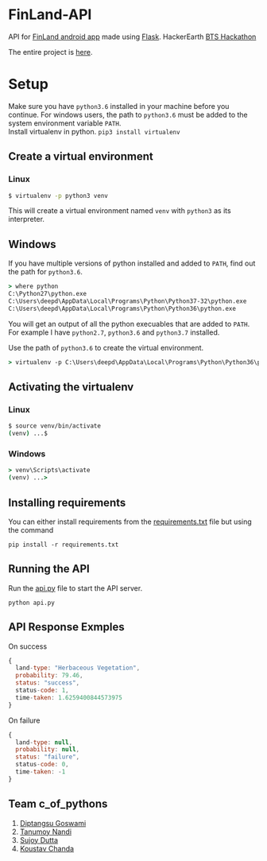 # FinLand-API
API for [FinLand android app](https://github.com/morninigstar/FinLand) made using [Flask](http://flask.pocoo.org/). HackerEarth [BTS Hackathon](https://www.hackerearth.com/sprints/bts-global-hackathon-asia/)

The entire project is [here](https://github.com/tmoynandy/FinLand-BTS18).


# Setup
Make sure you have `python3.6` installed in your machine before you continue. For windows users, the path to `python3.6` must be added to the system environment variable `PATH`.  
Install virtualenv in python. `pip3 install virtualenv`

## Create a virtual environment
### Linux
```bash
$ virtualenv -p python3 venv
```
This will create a virtual environment named `venv` with `python3` as its interpreter.

## Windows
If you have multiple versions of python installed and added to `PATH`, find out the path for `python3.6`.  
```cmd
> where python
C:\Python27\python.exe
C:\Users\deepd\AppData\Local\Programs\Python\Python37-32\python.exe
C:\Users\deepd\AppData\Local\Programs\Python\Python36\python.exe
```
You will get an output of all the python execuables that are added to `PATH`. For example I have `python2.7`, `python3.6` and `python3.7` installed.

Use the path of `python3.6` to create the virtual environment.
```cmd
> virtualenv -p C:\Users\deepd\AppData\Local\Programs\Python\Python36\python.exe venv
```

## Activating the virtualenv
### Linux
```bash
$ source venv/bin/activate
(venv) ...$ 
```
### Windows
```cmd
> venv\Scripts\activate
(venv) ...> 
```

## Installing requirements
You can either install requirements from the [requirements.txt](/requirements.txt) file but using the command  
```
pip install -r requirements.txt
```

## Running the API
Run the [api.py](/api.py) file to start the API server.  
```
python api.py
```

## API Response Exmples
On success
```javascript
{
  land-type: "Herbaceous Vegetation",
  probability: 79.46,
  status: "success",
  status-code: 1,
  time-taken: 1.6259400844573975
}
```
On failure
```javascript
{
  land-type: null,
  probability: null,
  status: "failure",
  status-code: 0,
  time-taken: -1
}
```


## Team c_of_pythons
1. [Diptangsu Goswami](https://github.com/diptangsu)
2. [Tanumoy Nandi](https://github.com/tmoynandy)
3. [Sujoy Dutta](https://github.com/Sujoydatta26)
4. [Koustav Chanda](https://github.com/KoustavCode)
